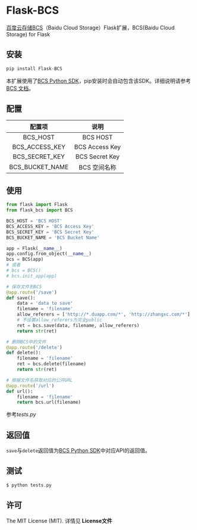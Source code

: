 # Flask-BCS
[百度云存储BCS](http://developer.baidu.com/cloud/stor)（Baidu Cloud Storage）Flask扩展，BCS(Baidu Cloud Storage) for Flask

## 安装
```python
pip install Flask-BCS
```
本扩展使用了[BCS Python SDK](http://developer.baidu.com/wiki/index.php?title=docs/cplat/stor/sdk)，pip安装时会自动包含该SDK。详细说明请参考[BCS 文档](http://developer.baidu.com/wiki/index.php?title=docs/cplat/bcs)。

## 配置
| 配置项 | 说明 |
|:--------------------:|:---------------------------:|
| BCS_HOST | BCS HOST |
| BCS_ACCESS_KEY | BCS Access Key |
| BCS_SECRET_KEY | BCS Secret Key |
| BCS_BUCKET_NAME | BCS 空间名称 |

## 使用
```python
from flask import Flask
from flask_bcs import BCS

BCS_HOST = 'BCS HOST'
BCS_ACCESS_KEY = 'BCS Access Key'
BCS_SECRET_KEY = 'BCS Secret Key'
BCS_BUCKET_NAME = 'BCS Bucket Name'

app = Flask(__name__)
app.config.from_object(__name__)
bcs = BCS(app)
# 或者
# bcs = BCS()
# bcs.init_app(app)

# 保存文件到BCS
@app.route('/save')
def save():
    data = 'data to save'
    filename = 'filename'
    allow_referers = ['http://*.duapp.com/*', 'http://zhangxc.com/*']
    # 不设置allow_referers为完全public
    ret = bcs.save(data, filename, allow_referers)
    return str(ret)

# 删除BCS中的文件
@app.route('/delete')
def delete():
    filename = 'filename'
    ret = bcs.delete(filename)
    return str(ret)

# 根据文件名获取对应的公开URL
@app.route('/url')
def url():
    filename = 'filename'
    return bcs.url(filename)
```
参考*tests.py*

## 返回值
`save`与`delete`返回值为[BCS Python SDK](http://developer.baidu.com/wiki/index.php?title=docs/cplat/stor/sdk)中对应API的返回值。

## 测试
```python
$ python tests.py
```

## 许可
The MIT License (MIT). 详情见 __License文件__